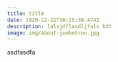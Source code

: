 ```yaml
---
title: title
date: 2020-12-22T10:25:38.474Z
description: lalsjdflasdljfals kdf
image: img/about-jumbotron.jpg
---
```

asdfasdfa